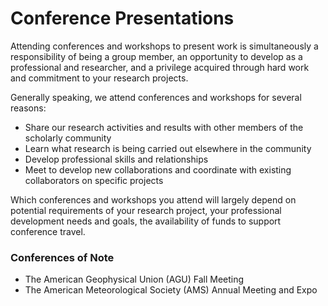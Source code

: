 # Conference Presentations

Attending conferences and workshops to present work is simultaneously a responsibility of being a group member, an opportunity to develop as a professional and researcher, and a privilege acquired through hard work and commitment to your research projects. 

Generally speaking, we attend conferences and workshops for several reasons:

* Share our research activities and results with other members of the scholarly community 
* Learn what research is being carried out elsewhere in the community
* Develop professional skills and relationships
* Meet to develop new collaborations and coordinate with existing collaborators on specific projects 

Which conferences and workshops you attend will largely depend on potential requirements of your research project, your professional development needs and goals, the availability of funds to support conference travel. 

### Conferences of Note

* The American Geophysical Union (AGU) Fall Meeting
* The American Meteorological Society (AMS) Annual Meeting and Expo